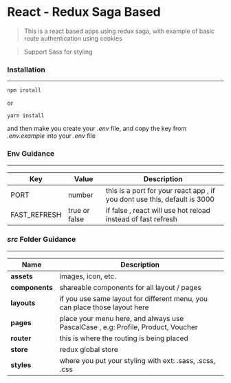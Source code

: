 # React - Redux Saga Based

> This is a react based apps using redux saga, with example of basic route authentication using cookies

> Support Sass for styling


### Installation
---
```
npm install
```
or
```
yarn install
```
and then make you create your *.env* file, and copy the key from *.env.example* into your *.env* file


### Env Guidance
---
Key | Value | Description
--- | ----- | -----------
PORT | number | this is a port for your react app , if you dont use this, default is 3000
FAST_REFRESH | true or false | if false , react will use hot reload instead of fast refresh


### *src* Folder Guidance
---
Name | Description
---- | -----------
**assets** | images, icon, etc.
**components** | shareable components for all layout / pages
**layouts** | if you use same layout for different menu, you can place those layout here
**pages** | place your menu here, and always use PascalCase , e.g: Profile, Product, Voucher
**router** | this is where the routing is being placed
**store** | redux global store
**styles** | where you put your styling with ext: .sass, .scss, .css